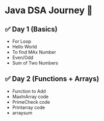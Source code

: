 # Java DSA Journey 🚀

## ✅ Day 1 (Basics)
- For Loop
- Hello World
- To find MAx Number
- Even/Odd
- Sum of Two Numbers

## ✅ Day 2 (Functions + Arrays)
- Function to Add
- MaxInArray code
- PrimeCheck code
- Printarray code
- arraysum
